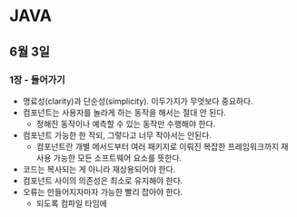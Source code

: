 # JAVA

## 6월 3일

### 1장 - 들어가기
- 명료성(clarity)과 단순성(simplicity). 이두가지가 무엇보다 중요하다.
- 컴포넌트는 사용자를 놀라게 하는 동작을 해서는 절대 안 된다.
  - 정해진 동작이나 예측할 수 있는 동작만 수행해야 한다.
- 컴포넌트 가능한 한 작되, 그렇다고 너무 작아서는 안된다.
  - 컴포넌트란 개별 메서드부터 여러 패키지로 이뤄진 복잡한 프레임워크까지 재사용 가능한 모든 소프트웨어 요소를 뜻한다.
- 코드는 복사되는 게 아니라 재상용되어야 한다.
- 컴포넌트 사이의 의존성은 최소로 유지해야 한다.
- 오류는 만들어지자마자 가능한 빨리 잡아야 한다.
  - 되도록 컴파일 타임에

